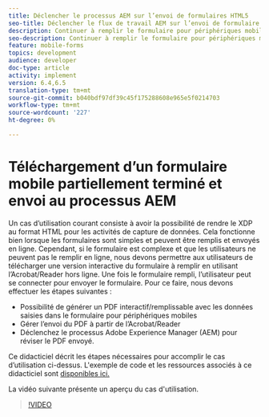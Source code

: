 ```yaml
---
title: Déclencher le processus AEM sur l’envoi de formulaires HTML5
seo-title: Déclencher le flux de travail AEM sur l’envoi de formulaire HTML5
description: Continuer à remplir le formulaire pour périphériques mobiles en mode hors ligne et envoyer le formulaire pour périphériques mobiles pour déclencher AEM processus
seo-description: Continuer à remplir le formulaire pour périphériques mobiles en mode hors ligne et envoyer le formulaire pour périphériques mobiles pour déclencher AEM processus
feature: mobile-forms
topics: development
audience: developer
doc-type: article
activity: implement
version: 6.4,6.5
translation-type: tm+mt
source-git-commit: b040bdf97df39c45f175288608e965e5f0214703
workflow-type: tm+mt
source-wordcount: '227'
ht-degree: 0%

---
```



# Téléchargement d’un formulaire mobile partiellement terminé et envoi au processus AEM

Un cas d’utilisation courant consiste à avoir la possibilité de rendre le XDP au format HTML pour les activités de capture de données. Cela fonctionne bien lorsque les formulaires sont simples et peuvent être remplis et envoyés en ligne. Cependant, si le formulaire est complexe et que les utilisateurs ne peuvent pas le remplir en ligne, nous devons permettre aux utilisateurs de télécharger une version interactive du formulaire à remplir en utilisant l’Acrobat/Reader hors ligne. Une fois le formulaire rempli, l’utilisateur peut se connecter pour envoyer le formulaire.
Pour ce faire, nous devons effectuer les étapes suivantes :

* Possibilité de générer un PDF interactif/remplissable avec les données saisies dans le formulaire pour périphériques mobiles
* Gérer l’envoi du PDF à partir de l’Acrobat/Reader
* Déclenchez le processus Adobe Experience Manager (AEM) pour réviser le PDF envoyé.

Ce didacticiel décrit les étapes nécessaires pour accomplir le cas d’utilisation ci-dessus. L&#39;exemple de code et les ressources associés à ce didacticiel sont [disponibles ici.](part-four.md)

La vidéo suivante présente un aperçu du cas d&#39;utilisation.

>[!VIDEO](https://video.tv.adobe.com/v/29677?quality=9&learn=on)

